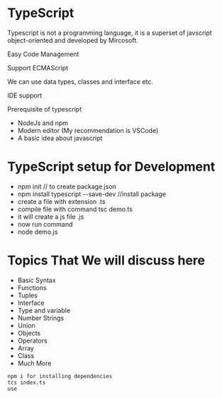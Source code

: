 # TypeScript

Typescript is not a programming language, it is a superset of javscript object-oriented and developed by Mircosoft.

Easy Code Management

Support ECMAScript

We can use data types, classes and interface etc.

IDE support

Prerequisite of typescript

- NodeJs and npm
- Modern editor (My recommendation is VSCode)
- A basic idea about javascript

# TypeScript setup for Development

- npm init // to create package.json
- npm install typescript --save-dev //install package
- create a file with extension .ts
- compile file with command tsc demo.ts
- it will create a js file .js
- now run command
- node demo.js

# Topics That We will discuss here

- Basic Syntax
- Functions
- Tuples
- Interface
- Type and variable
- Number Strings
- Union
- Objects
- Operators
- Array
- Class
- Much More

```
npm i for installing dependencies
tcs index.ts
use
```
